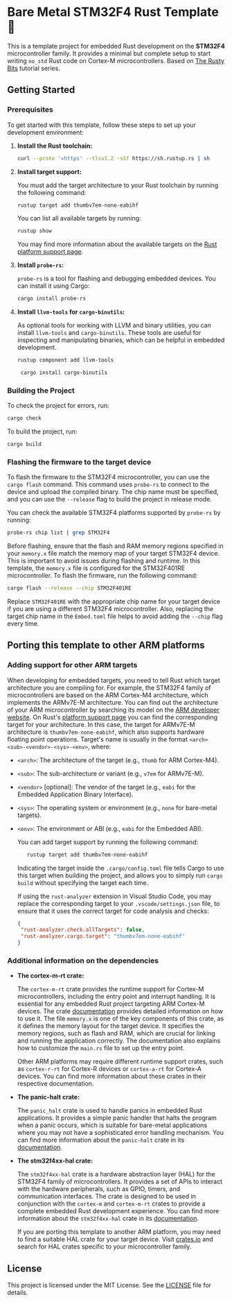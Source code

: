 # Bare Metal STM32F4 Rust Template 🦀

This is a template project for embedded Rust development on the **STM32F4** microcontroller family. It provides a minimal but complete setup to start writing `no_std` Rust code on Cortex-M microcontrollers. Based on [The Rusty Bits](https://www.youtube.com/@therustybits) tutorial series.

## Getting Started

### Prerequisites

To get started with this template, follow these steps to set up your development environment:

1. **Install the Rust toolchain:**

   ```sh
   curl --proto '=https' --tlsv1.2 -sSf https://sh.rustup.rs | sh
   ```

2. **Install target support:**

   You must add the target architecture to your Rust toolchain by running the following command:

   ```sh
   rustup target add thumbv7em-none-eabihf
   ```

   You can list all available targets by running:

   ```sh
   rustup show
   ```

   You may find more information about the available targets on the [Rust platform support page](https://doc.rust-lang.org/beta/rustc/platform-support.html).

3. **Install `probe-rs`:**

   `probe-rs` is a tool for flashing and debugging embedded devices. You can install it using Cargo:

   ```sh
   cargo install probe-rs
   ```

4. **Install `llvm-tools` for `cargo-binutils`:**

   As optional tools for working with LLVM and binary utilities, you can install `llvm-tools` and `cargo-binutils`. These tools are useful for inspecting and manipulating binaries, which can be helpful in embedded development.

   ```sh
   rustup component add llvm-tools
   ```

   ```sh
    cargo install cargo-binutils
   ```

### Building the Project

To check the project for errors, run:

```sh
cargo check
```

To build the project, run:

```sh
cargo build
```

### Flashing the firmware to the target device

To flash the firmware to the STM32F4 microcontroller, you can use the `cargo flash` command. This command uses `probe-rs` to connect to the device and upload the compiled binary. The chip name must be specified, and you can use the `--release` flag to build the project in release mode.

You can check the available STM32F4 platforms supported by `probe-rs` by running:

```sh
probe-rs chip list | grep STM32F4
```

Before flashing, ensure that the flash and RAM memory regions specified in your `memory.x` file match the memory map of your target STM32F4 device. This is important to avoid issues during flashing and runtime. In this template, the `memory.x` file is configured for the STM32F401RE microcontroller. To flash the firmware, run the following command:

```sh
cargo flash --release --chip STM32F401RE
```

Replace `STM32F401RE` with the appropriate chip name for your target device if you are using a different STM32F4 microcontroller. Also, replacing the target chip name in the `Embed.toml` file helps to avoid adding the `--chip` flag every time.

## Porting this template to other ARM platforms

### Adding support for other ARM targets

   When developing for embedded targets, you need to tell Rust which target architecture you are compiling for. For example, the STM32F4 family of microcontrollers are based on the ARM Cortex-M4 architecture, which implements the ARMv7E-M architecture. You can find out the architecture of your ARM microcontroller by searching its model on the [ARM developer website](https://developer.arm.com/). On Rust's [platform support page](https://doc.rust-lang.org/beta/rustc/platform-support.html) you can find the corresponding target for your architecture. In this case, the target for ARMv7E-M architecture is `thumbv7em-none-eabihf`, which also supports hardware floating point operations. Target's name is usually in the format `<arch><sub>-<vendor>-<sys>-<env>`, where:

- `<arch>`: The architecture of the target (e.g., `thumb` for ARM Cortex-M4).
- `<sub>`: The sub-architecture or variant (e.g., `v7em` for ARMv7E-M).
- `<vendor>` [optional]: The vendor of the target (e.g., `eabi` for the Embedded Application Binary Interface).
- `<sys>`: The operating system or environment (e.g., `none` for bare-metal targets).
- `<env>`: The environment or ABI (e.g., `eabi` for the Embedded ABI).

   You can add target support by running the following command:

   ```bash
      rustup target add thumbv7em-none-eabihf
   ```

   Indicating the target inside the `.cargo/config.toml` file tells Cargo to use this target when building the project, and allows you to simply run `cargo build` without specifying the target each time.

   If using the `rust-analyzer` extension in Visual Studio Code, you may replace the corresponding target to your `.vscode/settings.json` file, to ensure that it uses the correct target for code analysis and checks:

   ```json
   {
    "rust-analyzer.check.allTargets": false,
    "rust-analyzer.cargo.target": "thumbv7em-none-eabihf"
   }
   ```

### Additional information on the dependencies

- **The cortex-m-rt crate:**

   The `cortex-m-rt` crate provides the runtime support for Cortex-M microcontrollers, including the entry point and interrupt handling. It is essential for any embedded Rust project targeting ARM Cortex-M devices. The crate [documentation](https://docs.rs/cortex-m-rt/latest/cortex_m_rt/) provides detailed information on how to use it. The file `memory.x` is one of the key components of this crate, as it defines the memory layout for the target device. It specifies the memory regions, such as flash and RAM, which are crucial for linking and running the application correctly. The documentation also explains how to customize the `main.rs` file to set up the entry point.

   Other ARM platforms may require different runtime support crates, such as `cortex-r-rt` for Cortex-R devices or `cortex-a-rt` for Cortex-A devices. You can find more information about these crates in their respective documentation.

- **The panic-halt crate:**

   The `panic_halt` crate is used to handle panics in embedded Rust applications. It provides a simple panic handler that halts the program when a panic occurs, which is suitable for bare-metal applications where you may not have a sophisticated error handling mechanism. You can find more information about the `panic-halt` crate in its [documentation](https://docs.rs/panic-halt/latest/panic_halt/).

- **The stm32f4xx-hal crate:**

   The `stm32f4xx-hal` crate is a hardware abstraction layer (HAL) for the STM32F4 family of microcontrollers. It provides a set of APIs to interact with the hardware peripherals, such as GPIO, timers, and communication interfaces. The crate is designed to be used in conjunction with the `cortex-m` and `cortex-m-rt` crates to provide a complete embedded Rust development experience. You can find more information about the `stm32f4xx-hal` crate in its [documentation](https://docs.rs/stm32f4xx-hal/latest/stm32f4xx_hal/).

   If you are porting this template to another ARM platform, you may need to find a suitable HAL crate for your target device. Visit [crates.io](https://crates.io/) and search for HAL crates specific to your microcontroller family.

## License

This project is licensed under the MIT License. See the [LICENSE](LICENSE) file for details.
